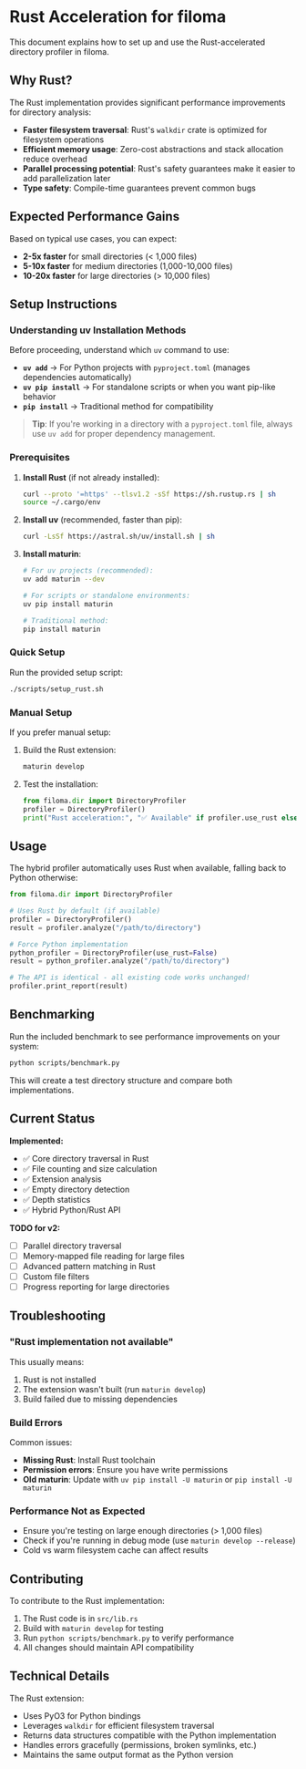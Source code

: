 # Rust Acceleration for filoma

This document explains how to set up and use the Rust-accelerated directory profiler in filoma.

## Why Rust?

The Rust implementation provides significant performance improvements for directory analysis:

- **Faster filesystem traversal**: Rust's `walkdir` crate is optimized for filesystem operations
- **Efficient memory usage**: Zero-cost abstractions and stack allocation reduce overhead
- **Parallel processing potential**: Rust's safety guarantees make it easier to add parallelization later
- **Type safety**: Compile-time guarantees prevent common bugs

## Expected Performance Gains

Based on typical use cases, you can expect:
- **2-5x faster** for small directories (< 1,000 files)
- **5-10x faster** for medium directories (1,000-10,000 files)  
- **10-20x faster** for large directories (> 10,000 files)

## Setup Instructions

### Understanding uv Installation Methods

Before proceeding, understand which `uv` command to use:

- **`uv add`** → For Python projects with `pyproject.toml` (manages dependencies automatically)
- **`uv pip install`** → For standalone scripts or when you want pip-like behavior
- **`pip install`** → Traditional method for compatibility

> **Tip**: If you're working in a directory with a `pyproject.toml` file, always use `uv add` for proper dependency management.

### Prerequisites

1. **Install Rust** (if not already installed):
   ```bash
   curl --proto '=https' --tlsv1.2 -sSf https://sh.rustup.rs | sh
   source ~/.cargo/env
   ```

2. **Install uv** (recommended, faster than pip):
   ```bash
   curl -LsSf https://astral.sh/uv/install.sh | sh
   ```

3. **Install maturin**:
   ```bash
   # For uv projects (recommended):
   uv add maturin --dev
   
   # For scripts or standalone environments:
   uv pip install maturin
   
   # Traditional method:
   pip install maturin
   ```

### Quick Setup

Run the provided setup script:
```bash
./scripts/setup_rust.sh
```

### Manual Setup

If you prefer manual setup:

1. Build the Rust extension:
   ```bash
   maturin develop
   ```

2. Test the installation:
   ```python
   from filoma.dir import DirectoryProfiler
   profiler = DirectoryProfiler()
   print("Rust acceleration:", "✅ Available" if profiler.use_rust else "❌ Not available")
   ```

## Usage

The hybrid profiler automatically uses Rust when available, falling back to Python otherwise:

```python
from filoma.dir import DirectoryProfiler

# Uses Rust by default (if available)
profiler = DirectoryProfiler()
result = profiler.analyze("/path/to/directory")

# Force Python implementation
python_profiler = DirectoryProfiler(use_rust=False)
result = python_profiler.analyze("/path/to/directory")

# The API is identical - all existing code works unchanged!
profiler.print_report(result)
```

## Benchmarking

Run the included benchmark to see performance improvements on your system:

```bash
python scripts/benchmark.py
```

This will create a test directory structure and compare both implementations.

## Current Status

**Implemented:**
- ✅ Core directory traversal in Rust
- ✅ File counting and size calculation
- ✅ Extension analysis
- ✅ Empty directory detection
- ✅ Depth statistics
- ✅ Hybrid Python/Rust API

**TODO for v2:**
- [ ] Parallel directory traversal
- [ ] Memory-mapped file reading for large files
- [ ] Advanced pattern matching in Rust
- [ ] Custom file filters
- [ ] Progress reporting for large directories

## Troubleshooting

### "Rust implementation not available"

This usually means:
1. Rust is not installed
2. The extension wasn't built (run `maturin develop`)
3. Build failed due to missing dependencies

### Build Errors

Common issues:
- **Missing Rust**: Install Rust toolchain
- **Permission errors**: Ensure you have write permissions
- **Old maturin**: Update with `uv pip install -U maturin` or `pip install -U maturin`

### Performance Not as Expected

- Ensure you're testing on large enough directories (> 1,000 files)
- Check if you're running in debug mode (use `maturin develop --release`)
- Cold vs warm filesystem cache can affect results

## Contributing

To contribute to the Rust implementation:

1. The Rust code is in `src/lib.rs`
2. Build with `maturin develop` for testing
3. Run `python scripts/benchmark.py` to verify performance
4. All changes should maintain API compatibility

## Technical Details

The Rust extension:
- Uses PyO3 for Python bindings
- Leverages `walkdir` for efficient filesystem traversal
- Returns data structures compatible with the Python implementation
- Handles errors gracefully (permissions, broken symlinks, etc.)
- Maintains the same output format as the Python version
